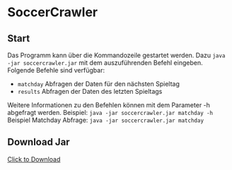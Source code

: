 # SoccerCrawler

## Start

Das Programm kann über die Kommandozeile gestartet werden. Dazu `java -jar soccercrawler.jar` mit dem auszuführenden Befehl eingeben. Folgende Befehle sind verfügbar:
- `matchday` Abfragen der Daten für den nächsten Spieltag
- `results` Abfragen der Daten des letzten Spieltags

Weitere Informationen zu den Befehlen können mit dem Parameter -h abgefragt werden.
Beispiel: `java -jar soccercrawler.jar matchday -h` </br>
Beispiel Matchday Abfrage: `java -jar soccercrawler.jar matchday`

## Download Jar
<a href="soccercrawler.jar" download>Click to Download</a>
